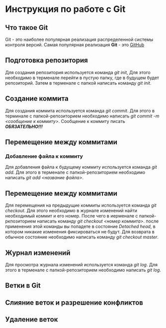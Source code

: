# Инструкция по работе с Git

## Что такое Git
Git - это наиболее популярная реализация распределенной системы контроля версий. Самая популярная реализация **Git** - это [GitHub](http:??github.com/)
## Подготовка репозитория
Для создания репозитория используется команда *git init*, Для этого необходимо в терменале перейти в пустую папку, где в будущем будет репозиторий. Затем в терменале с папкой написать команду *git init*. 
## Создание коммита
Для создания коммита используется команда *git commit*. Для этого в терминале с папкой-репозиторием необходимо написать *git commit -m <сообщение к коммиту>*. Сообщение к коммиту писать ***ОБЯЗАТЕЛЬНО!!!*** 

## Перемещение между коммитами

### Добавление фaйла к коммиту
Для добавления файла к будущему коммиту используется команда *git add*. Для этого в терменале с папкой-репозиторием необходимо написать *git add <название файла>*.

## Перемещение между коммитами
Для перемещения на предыдущие коммиты используется команда *git checkout*. Для этого необходимо в журнале изменений найти необходимый коммит и его номер. После чего в иерменале с папкой-ркпозиторием написать команду *git  checkout <номер коммита>*. после применения этой команды вы попадете в состояние *Detached head*, в котором никакие изменения фиксироваться не будут. Для возврата в обычное состояние необходимо написать команду *git checkout master*. 
## Журнал изменений
Для просмотра журнала изменений используется команда *git log*. Для этого в терменале с папкой-репозиторием необходимо написать *git log*. 

## Ветки в Git

## Слияние веток и разрешение конфликтов

## Удаление веток

